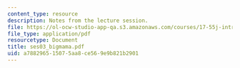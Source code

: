 ```yaml
---
content_type: resource
description: Notes from the lecture session.
file: https://ol-ocw-studio-app-qa.s3.amazonaws.com/courses/17-55j-introduction-to-latin-american-studies-fall-2006/a788296515075aa8ce569e9b821b2901_ses03_bigmama.pdf
file_type: application/pdf
resourcetype: Document
title: ses03_bigmama.pdf
uid: a7882965-1507-5aa8-ce56-9e9b821b2901
---
```

